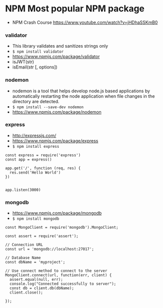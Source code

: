 # NPM Most popular NPM package
- NPM Crash Course https://www.youtube.com/watch?v=jHDhaSSKmB0

### validator
- This library validates and sanitizes strings only
- ```$ npm install validator```
- https://www.npmjs.com/package/validator
- isJWT(str)
- isEmail(str [, options])

### nodemon
- nodemon is a tool that helps develop node.js based applications by automatically restarting the node application when file changes in the directory are detected.
- ```$ npm install --save-dev nodemon```
- https://www.npmjs.com/package/nodemon

### express 
- http://expressjs.com/
- https://www.npmjs.com/package/express
- ```$ npm install express```
```
const express = require('express')
const app = express()
 
app.get('/', function (req, res) {
  res.send('Hello World')
})
 

app.listen(3000)
```
### mongodb
- https://www.npmjs.com/package/mongodb
- ```$ npm install mongodb```
```
const MongoClient = require('mongodb').MongoClient;

const assert = require('assert');

// Connection URL
const url = 'mongodb://localhost:27017';

// Database Name
const dbName = 'myproject';

// Use connect method to connect to the server
MongoClient.connect(url, function(err, client) {
  assert.equal(null, err);
  console.log("Connected successfully to server");
  const db = client.db(dbName);
  client.close();

});
```



		
	
	
		
